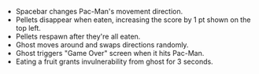 - Spacebar changes Pac-Man's movement direction.
- Pellets disappear when eaten, increasing the score by 1 pt shown on the top left.
- Pellets respawn after they're all eaten.
- Ghost moves around and swaps directions randomly.
- Ghost triggers "Game Over" screen when it hits Pac-Man.
- Eating a fruit grants invulnerability from ghost for 3 seconds.
